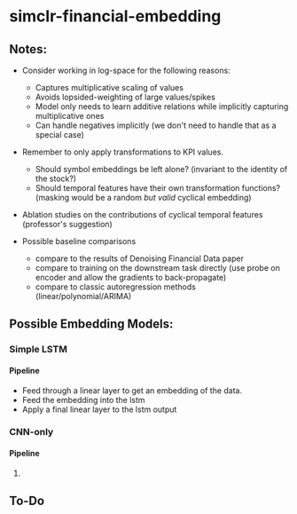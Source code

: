 # simclr-financial-embedding

## Notes:

- Consider working in log-space for the following reasons:

  - Captures multiplicative scaling of values
  - Avoids lopsided-weighting of large values/spikes
  - Model only needs to learn additive relations while implicitly capturing multiplicative ones
  - Can handle negatives implicitly (we don't need to handle that as a special case)

- Remember to only apply transformations to KPI values.

  - Should symbol embeddings be left alone? (invariant to the identity of the stock?)
  - Should temporal features have their own transformation functions? (masking would be a random _but valid_ cyclical embedding)

- Ablation studies on the contributions of cyclical temporal features (professor's suggestion)

- Possible baseline comparisons
  - compare to the results of Denoising Financial Data paper
  - compare to training on the downstream task directly (use probe on encoder and allow the gradients to back-propagate)
  - compare to classic autoregression methods (linear/polynomial/ARIMA)

## Possible Embedding Models:

### Simple LSTM

#### Pipeline

- Feed through a linear layer to get an embedding of the data.
- Feed the embedding into the lstm
- Apply a final linear layer to the lstm output

### CNN-only

#### Pipeline

1.

## To-Do
